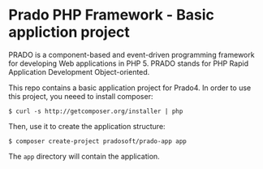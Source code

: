 # Prado PHP Framework - Basic appliction project

PRADO is a component-based and event-driven programming framework for developing Web applications in PHP 5.
PRADO stands for PHP Rapid Application Development Object-oriented.

This repo contains a basic application project for Prado4.
In order to use this project, you neeed to install composer:

    $ curl -s http://getcomposer.org/installer | php

Then, use it to create the application structure:
	
	$ composer create-project pradosoft/prado-app app

The `app` directory will contain the application.
